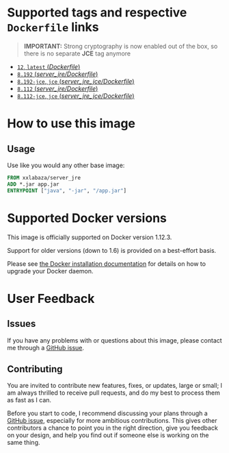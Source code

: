 
# Supported tags and respective `Dockerfile` links

> **IMPORTANT:** Strong cryptography is now enabled out of the box, so there is no separate **JCE** tag anymore

- [`12`, `latest` (*Dockerfile*)](https://github.com/xxlabaza/server_jre/blob/master/Dockerfile)
- [`8.192` (*server_jre/Dockerfile*)](https://github.com/xxlabaza/server_jre/blob/0f013e103d16e5d257128d326b2a53ccdfd060a1/server_jre/Dockerfile)
- [`8.192-jce`, `jce` (*server_jre_jce/Dockerfile*)](https://github.com/xxlabaza/server_jre/blob/0f013e103d16e5d257128d326b2a53ccdfd060a1/server_jre_jce/Dockerfile)
- [`8.112` (*server_jre/Dockerfile*)](https://github.com/xxlabaza/server_jre/blob/56332e881ca0eb8a3230448297c28f900e0f3f96/server_jre/Dockerfile)
- [`8.112-jce`, `jce` (*server_jre_jce/Dockerfile*)](https://github.com/xxlabaza/server_jre/blob/56332e881ca0eb8a3230448297c28f900e0f3f96/server_jre_jce/Dockerfile)

# How to use this image

## Usage

Use like you would any other base image:

```dockerfile
FROM xxlabaza/server_jre
ADD *.jar app.jar
ENTRYPOINT ["java", "-jar", "/app.jar"]
```

# Supported Docker versions

This image is officially supported on Docker version 1.12.3.

Support for older versions (down to 1.6) is provided on a best-effort basis.

Please see [the Docker installation documentation](https://docs.docker.com/installation/) for details on how to upgrade your Docker daemon.

# User Feedback

## Issues

If you have any problems with or questions about this image, please contact me through a [GitHub issue](https://github.com/xxlabaza/server_jre/issues).

## Contributing

You are invited to contribute new features, fixes, or updates, large or small; I am always thrilled to receive pull requests, and do my best to process them as fast as I can.

Before you start to code, I recommend discussing your plans through a [GitHub issue](https://github.com/xxlabaza/server_jre/issues), especially for more ambitious contributions. This gives other contributors a chance to point you in the right direction, give you feedback on your design, and help you find out if someone else is working on the same thing.
